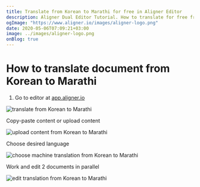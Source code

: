 ```yaml
---
title: Translate from Korean to Marathi for free in Aligner Editor
description: Aligner Dual Editor Tutorial. How to translate for free from Korean to Marathi. Aligner is multilingual document management platform. 
ogImage: "https://www.aligner.io/images/aligner-logo.png"
date: 2020-05-06T07:09:21+03:00
image: ../images/aligner-logo.png
onBlog: true
---
```


# How to translate document from Korean to Marathi

1. Go to editor at [app.aligner.io](https://app.aligner.io "Aligner App web page")

![translate from Korean to Marathi](../aligner-blank-editor.png "translate from Korean to Marathi")

Copy-paste content or upload content

![upload content from Korean to Marathi](../aligner-uploaded-document.png "upload content from Korean to Marathi")

Choose desired language

![choose machine translation from Korean to Marathi](../aligner-language-dropdown.png "choose machine translation from Korean to Marathi")

Work and edit 2 documents in parallel

![edit translation from Korean to Marathi](../aligner-double-sitded-editor.png "edit translation from Korean to Marathi")


